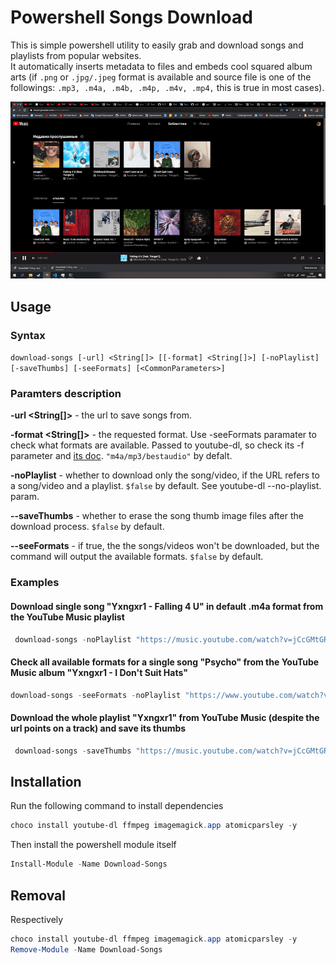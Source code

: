 # Powershell Songs Download

This is simple powershell utility to easily grab and download songs and playlists
from popular websites.  
It automatically inserts metadata to files and embeds cool squared album arts (if `.png` or `.jpg/.jpeg` format is available 
and source file is one of the followings: `.mp3, .m4a, .m4b, .m4p, .m4v, .mp4,` this is true in most cases).

![demo](demo.gif)

## Usage

### Syntax
`download-songs [-url] <String[]> [[-format] <String[]>] [-noPlaylist] [-saveThumbs] [-seeFormats] [<CommonParameters>]`

### Paramters description

**-url <String[]>** - the url to save songs from.

**-format <String[]>** - the requested format. Use -seeFormats paramater to check what formats are available.
Passed to youtube-dl, so check its -f parameter and [its doc](https://github.com/ytdl-org/youtube-dl/blob/master/README.md#format-selection).
  `"m4a/mp3/bestaudio"` by defalt.

**-noPlaylist** - whether to download only the song/video, if the URL refers to a song/video and a playlist. `$false` by default. See youtube-dl --no-playlist. param.

**--saveThumbs** - whether to erase the song thumb image files after the download process. `$false`  by default.

**--seeFormats** - if true, the the songs/videos won't be downloaded, but the command will output the available formats. `$false` by default.


### Examples

#### Download single song "Yxngxr1 - Falling 4 U" in default .m4a format from the YouTube Music playlist

```powershell
 download-songs -noPlaylist "https://music.youtube.com/watch?v=jCcGMtGRw5s&list=PLv5tSVP9eg2nkbqapepgxXYGCESsfLcu9"
```

#### Check all available formats for a single song "Psycho" from the YouTube Music album "Yxngxr1 - I Don't Suit Hats"

```powershell
download-songs -seeFormats -noPlaylist "https://www.youtube.com/watch?v=3ITW3pWaoWQ&list=OLAK5uy_mmO6QLOUTnk7GWFp_CVKH7B0gDgpGJI1A&index=2"
```

#### Download the whole playlist "Yxngxr1" from YouTube Music (despite the url points on a track) and save its thumbs
 
```powershell
 download-songs -saveThumbs "https://music.youtube.com/watch?v=jCcGMtGRw5s&list=PLv5tSVP9eg2nkbqapepgxXYGCESsfLcu9"
```

## Installation

Run the following command to install dependencies

```powershell
choco install youtube-dl ffmpeg imagemagick.app atomicparsley -y
```

Then install the powershell module itself

```powershell
Install-Module -Name Download-Songs
```

## Removal
Respectively

```powershell
choco install youtube-dl ffmpeg imagemagick.app atomicparsley -y
Remove-Module -Name Download-Songs
```

